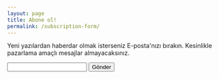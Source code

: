```yaml
---
layout: page
title: Abone ol!
permalink: /subscription-form/
---
```


Yeni yazılardan haberdar olmak isterseniz E-posta'nızı bırakın. 
Kesinlikle pazarlama amaçlı mesajlar almayacaksınız. 

<form action="https://getsimpleform.com/messages?form_api_token=142e3c67f698ef66966ef5177d9bff65" method="post">
  <!-- the redirect_to is optional, the form will redirect to the referrer on submission -->
  <input type='hidden' name='redirect_to' value='<www.turansert.com/subscription-thank-you.html>' />
  <!-- E-postanızı girin -->
  <input type='text' name='e-posta' />
  <input type='submit' value='Gönder' />
</form>
